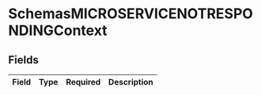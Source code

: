 # SchemasMICROSERVICENOTRESPONDINGContext


## Fields

| Field       | Type        | Required    | Description |
| ----------- | ----------- | ----------- | ----------- |